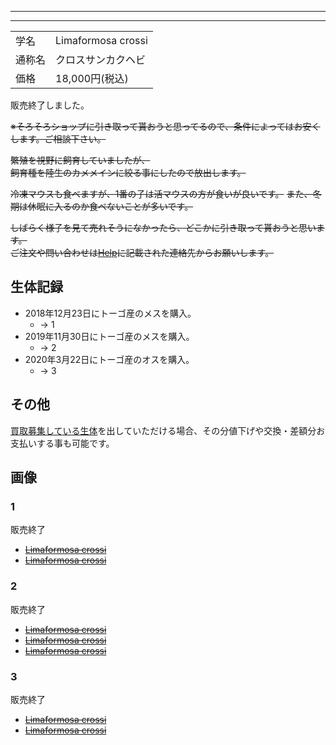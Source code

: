 
---
---

|||
|:-|:-|
| 学名 | Limaformosa crossi |
| 通称名 | クロスサンカクヘビ |
| 価格 | 18,000円(税込) |

販売終了しました。

~~※そろそろショップに引き取って貰おうと思ってるので、条件によってはお安くします。ご相談下さい。~~

~~繁殖を視野に飼育していましたが、~~  
~~飼育種を陸生のカメメインに絞る事にしたので放出します。~~  

~~冷凍マウスも食べますが、1番の子は活マウスの方が食いが良いです。~~ 
~~また、冬期は休眠に入るのか食べないことが多いです。~~ 

~~しばらく様子を見て売れそうになかったら、どこかに引き取って貰おうと思います。~~  
~~ご注文や問い合わせは[Help](https://ikimonooki.com/help/)に記載された連絡先からお願いします。~~

## 生体記録

* 2018年12月23日にトーゴ産のメスを購入。
    - -> 1
* 2019年11月30日にトーゴ産のメスを購入。
    - -> 2
* 2020年3月22日にトーゴ産のオスを購入。
    - -> 3

## その他

[買取募集している生体](/shopping/purchase-price-list)を出していただける場合、その分値下げや交換・差額分お支払いする事も可能です。

## 画像

### 1

販売終了

* ~~[Limaformosa crossi]({{site.baseurl}}/assets/img/shopping/creatures/limaformosa-crossi/1/1.jpeg)~~
* ~~[Limaformosa crossi]({{site.baseurl}}/assets/img/shopping/creatures/limaformosa-crossi/1/2.jpeg)~~

### 2

販売終了

* ~~[Limaformosa crossi]({{site.baseurl}}/assets/img/shopping/creatures/limaformosa-crossi/2/1.jpeg)~~
* ~~[Limaformosa crossi]({{site.baseurl}}/assets/img/shopping/creatures/limaformosa-crossi/2/2.jpeg)~~
* ~~[Limaformosa crossi]({{site.baseurl}}/assets/img/shopping/creatures/limaformosa-crossi/2/3.jpeg)~~

### 3

販売終了

* ~~[Limaformosa crossi]({{site.baseurl}}/assets/img/shopping/creatures/limaformosa-crossi/3/1.jpeg)~~
* ~~[Limaformosa crossi]({{site.baseurl}}/assets/img/shopping/creatures/limaformosa-crossi/3/2.jpeg)~~
